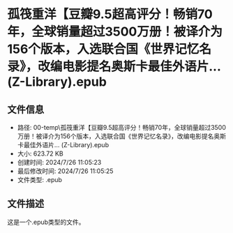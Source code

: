 ﻿# 孤筏重洋【豆瓣9.5超高评分！畅销70年，全球销量超过3500万册！被译介为156个版本，入选联合国《世界记忆名录》，改编电影提名奥斯卡最佳外语片... (Z-Library).epub

## 文件信息
- 路径: 00-temp\孤筏重洋【豆瓣9.5超高评分！畅销70年，全球销量超过3500万册！被译介为156个版本，入选联合国《世界记忆名录》，改编电影提名奥斯卡最佳外语片... (Z-Library).epub
- 大小: 623.72 KB
- 创建时间: 2024/7/26 11:05:23
- 最后修改时间: 2024/7/26 11:05:25
- 文件类型: .epub

## 文件描述
这是一个.epub类型的文件。

